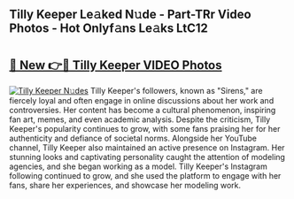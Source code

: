 ## Tilly Keeper Le𝚊ked N𝚞de - Part-TRr Video Photos - Hot Onlyf𝚊ns Le𝚊ks LtC12

# <h2><a href="http://ab63063.deff.icu/?id=Tilly+Keeper">🔗 New 👉🔴 Tilly Keeper VIDEO Photos</a></h2>

[![Tilly Keeper N𝚞des](https://i.imgur.com/rIISA9y.gif)](http://ab63063.deff.icu/?id=Tilly+Keeper)
Tilly Keeper's followers, known as "Sirens," are fiercely loyal and often engage in online discussions about her work and controversies. Her content has become a cultural phenomenon, inspiring fan art, memes, and even academic analysis. Despite the criticism, Tilly Keeper's popularity continues to grow, with some fans praising her for her authenticity and defiance of societal norms. Alongside her YouTube channel, Tilly Keeper also maintained an active presence on Instagram. Her stunning looks and captivating personality caught the attention of modeling agencies, and she began working as a model. Tilly Keeper's Instagram following continued to grow, and she used the platform to engage with her fans, share her experiences, and showcase her modeling work.
